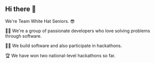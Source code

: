 ## Hi there 👋

We're Team White Hat Seniors. 😎

🙋‍♂️ We're a group of passionate developers who love solving problems through software.

👩‍💻 We build software and also participate in hackathons.

🏆 We have won two national-level hackathons so far.
<!--

**Here are some ideas to get you started:**

🙋‍♀️ A short introduction - what is your organization all about?
🌈 Contribution guidelines - how can the community get involved?
👩‍💻 Useful resources - where can the community find your docs? Is there anything else the community should know?
🍿 Fun facts - what does your team eat for breakfast?
🧙 Remember, you can do mighty things with the power of [Markdown](https://docs.github.com/github/writing-on-github/getting-started-with-writing-and-formatting-on-github/basic-writing-and-formatting-syntax)
-->
